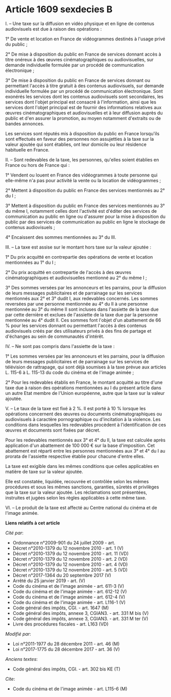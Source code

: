 # Article 1609 sexdecies B

I. – Une taxe sur la diffusion en vidéo physique et en ligne de contenus audiovisuels est due à raison des opérations :

1° De vente et location en France de vidéogrammes destinés à l'usage privé du public ;

2° De mise à disposition du public en France de services donnant accès à titre onéreux à des œuvres cinématographiques ou
audiovisuelles, sur demande individuelle formulée par un procédé de communication électronique ;

3° De mise à disposition du public en France de services donnant ou permettant l'accès à titre gratuit à des contenus
audiovisuels, sur demande individuelle formulée par un procédé de communication électronique. Sont exonérés les services dont
les contenus audiovisuels sont secondaires, les services dont l'objet principal est consacré à l'information, ainsi que les
services dont l'objet principal est de fournir des informations relatives aux œuvres cinématographiques et audiovisuelles et
à leur diffusion auprès du public et d'en assurer la promotion, au moyen notamment d'extraits ou de bandes annonces.

Les services sont réputés mis à disposition du public en France lorsqu'ils sont effectués en faveur des personnes non
assujetties à la taxe sur la valeur ajoutée qui sont établies, ont leur domicile ou leur résidence habituelle en France.

II. – Sont redevables de la taxe, les personnes, qu'elles soient établies en France ou hors de France qui :

1° Vendent ou louent en France des vidéogrammes à toute personne qui elle-même n'a pas pour activité la vente ou la location
de vidéogrammes ;

2° Mettent à disposition du public en France des services mentionnés au 2° du I ;

3° Mettent à disposition du public en France des services mentionnés au 3° du même I, notamment celles dont l'activité est
d'éditer des services de communication au public en ligne ou d'assurer pour la mise à disposition du public par des services
de communication au public en ligne le stockage de contenus audiovisuels ;

4° Encaissent des sommes mentionnées au 3° du III.

III. – La taxe est assise sur le montant hors taxe sur la valeur ajoutée :

1° Du prix acquitté en contrepartie des opérations de vente et location mentionnées au 1° du I ;

2° Du prix acquitté en contrepartie de l'accès à des œuvres cinématographiques et audiovisuelles mentionné au 2° du même I ;

3° Des sommes versées par les annonceurs et les parrains, pour la diffusion de leurs messages publicitaires et de parrainage
sur les services mentionnés aux 2° et 3° dudit I, aux redevables concernés. Les sommes reversées par une personne mentionnée
au 4° du II à une personne mentionnée au 3° du même II sont incluses dans l'assiette de la taxe due par cette dernière et
exclues de l'assiette de la taxe due par la personne mentionnée au 4° dudit II. Ces sommes font l'objet d'un abattement de 66
% pour les services donnant ou permettant l'accès à des contenus audiovisuels créés par des utilisateurs privés à des fins de
partage et d'échanges au sein de communautés d'intérêt.

IV. – Ne sont pas compris dans l'assiette de la taxe :

1° Les sommes versées par les annonceurs et les parrains, pour la diffusion de leurs messages publicitaires et de parrainage
sur les services de télévision de rattrapage, qui sont déjà soumises à la taxe prévue aux articles L. 115-6 à L. 115-13 du
code du cinéma et de l'image animée ;

2° Pour les redevables établis en France, le montant acquitté au titre d'une taxe due à raison des opérations mentionnées au
I du présent article dans un autre Etat membre de l'Union européenne, autre que la taxe sur la valeur ajoutée.

V. – Le taux de la taxe est fixé à 2 %. Il est porté à 10 % lorsque les opérations concernent des œuvres ou documents
cinématographiques ou audiovisuels à caractère pornographique ou d'incitation à la violence. Les conditions dans lesquelles
les redevables procèdent à l'identification de ces œuvres et documents sont fixées par décret.

Pour les redevables mentionnés aux 3° et 4° du II, la taxe est calculée après application d'un abattement de 100 000 € sur la
base d'imposition. Cet abattement est réparti entre les personnes mentionnées aux 3° et 4° du I au prorata de l'assiette
respective établie pour chacune d'entre elles.

La taxe est exigible dans les mêmes conditions que celles applicables en matière de taxe sur la valeur ajoutée.

Elle est constatée, liquidée, recouvrée et contrôlée selon les mêmes procédures et sous les mêmes sanctions, garanties,
sûretés et privilèges que la taxe sur la valeur ajoutée. Les réclamations sont présentées, instruites et jugées selon les
règles applicables à cette même taxe.

VI. – Le produit de la taxe est affecté au Centre national du cinéma et de l'image animée.

**Liens relatifs à cet article**

_Cité par_:

  - Ordonnance n°2009-901 du 24 juillet 2009 - art.
  - Décret n°2010-1379 du 12 novembre 2010 - art. 1 (V)
  - Décret n°2010-1379 du 12 novembre 2010 - art. 11 (VD)
  - Décret n°2010-1379 du 12 novembre 2010 - art. 2 (VD)
  - Décret n°2010-1379 du 12 novembre 2010 - art. 4 (VD)
  - Décret n°2010-1379 du 12 novembre 2010 - art. 5 (VD)
  - Décret n°2017-1364 du 20 septembre 2017 (V)
  - Arrêté du 25 janvier 2019 - art. (V)
  - Code du cinéma et de l'image animée - art. 611-3 (V)
  - Code du cinéma et de l'image animée - art. 612-12 (V)
  - Code du cinéma et de l'image animée - art. 612-4 (V)
  - Code du cinéma et de l'image animée - art. L116-1 (V)
  - Code général des impôts, CGI. - art. 1647 (M)
  - Code général des impôts, annexe 3, CGIAN3. - art. 331 M bis (V)
  - Code général des impôts, annexe 3, CGIAN3. - art. 331 M ter (V)
  - Livre des procédures fiscales - art. L163 (VD)

_Modifié par_:

  - Loi n°2011-1977 du 28 décembre 2011 - art. 46 (M)
  - Loi n°2017-1775 du 28 décembre 2017 - art. 36 (V)

_Anciens textes_:

  - Code général des impôts, CGI. - art. 302 bis KE (T)

_Cite_:

  - Code du cinéma et de l'image animée - art. L115-6 (M)
